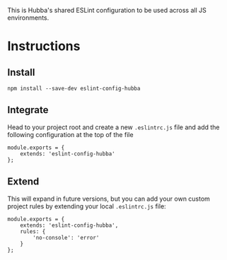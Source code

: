 This is Hubba's shared ESLint configuration to be used across all JS environments.

# Instructions

## Install

```
npm install --save-dev eslint-config-hubba
```

## Integrate

Head to your project root and create a new `.eslintrc.js` file and add the following configuration at the top of the file

```
module.exports = {
    extends: 'eslint-config-hubba'
};
```

## Extend

This will expand in future versions, but you can add your own custom project rules by extending your local `.eslintrc.js` file:

```
module.exports = {
    extends: 'eslint-config-hubba',
    rules: {
        'no-console': 'error'
    }
};
```

